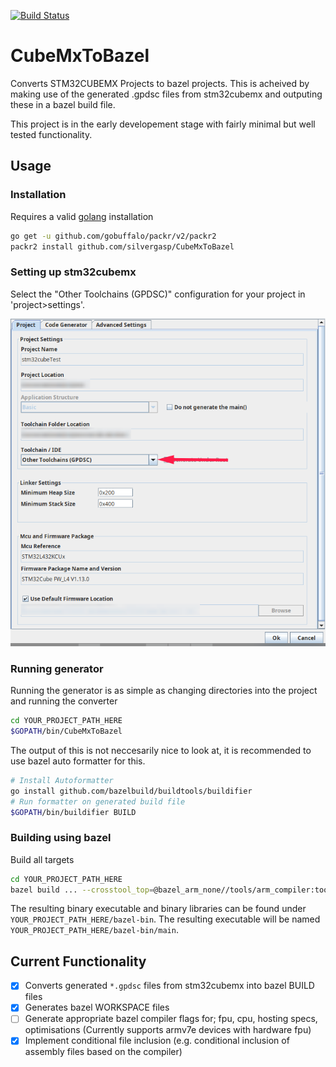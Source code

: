 [![Build Status](https://dev.azure.com/17759661/17759661/_apis/build/status/silvergasp.CubeMxToBazel?branchName=master)](https://dev.azure.com/17759661/17759661/_build/latest?definitionId=1?branchName=master)

# CubeMxToBazel

Converts STM32CUBEMX Projects to bazel projects. This is acheived by making use of the generated .gpdsc files from stm32cubemx and outputing these in a bazel build file.

This project is in the early developement stage with fairly minimal but well tested functionality.

## Usage

### Installation

Requires a valid [golang](https://github.com/golang/go/wiki/Ubuntu) installation

```sh
go get -u github.com/gobuffalo/packr/v2/packr2
packr2 install github.com/silvergasp/CubeMxToBazel
```

### Setting up stm32cubemx

Select the "Other Toolchains (GPDSC)" configuration for your project in 'project>settings'.

![cubemxSettings](imgs/project_settings_configuration.png "stm32cubemx settings")

### Running generator

Running the generator is as simple as changing directories into the project and running the converter

```sh
cd YOUR_PROJECT_PATH_HERE
$GOPATH/bin/CubeMxToBazel
```

The output of this is not neccesarily nice to look at, it is recommended to use bazel auto formatter for this.

```sh
# Install Autoformatter
go install github.com/bazelbuild/buildtools/buildifier
# Run formatter on generated build file
$GOPATH/bin/buildifier BUILD
```

### Building using bazel

Build all targets

```sh
cd YOUR_PROJECT_PATH_HERE
bazel build ... --crosstool_top=@bazel_arm_none//tools/arm_compiler:toolchain --cpu=armeabi-v7a
```

The resulting binary executable and binary libraries can be found under `YOUR_PROJECT_PATH_HERE/bazel-bin`. The resulting executable will be named `YOUR_PROJECT_PATH_HERE/bazel-bin/main`.

## Current Functionality

- [x] Converts generated `*.gpdsc` files from stm32cubemx into bazel BUILD files
- [x] Generates bazel WORKSPACE files
- [ ] Generate appropriate bazel compiler flags for; fpu, cpu, hosting specs, optimisations (Currently supports armv7e devices with hardware fpu)
- [x] Implement conditional file inclusion (e.g. conditional inclusion of assembly files based on the compiler)
